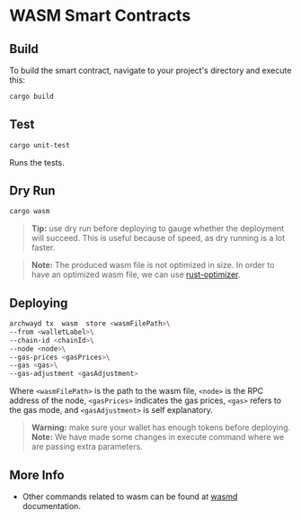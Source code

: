# WASM Smart Contracts

## Build

To build the smart contract, navigate to your project's directory and execute this:

```bash
cargo build
```

## Test

```bash
cargo unit-test
```
Runs the tests.

## Dry Run

```bash
cargo wasm
```
>**Tip:** use dry run before deploying to gauge whether the deployment will succeed. This is useful because of speed, as dry running is a lot faster.

>**Note:** The produced wasm file is not optimized in size.
In order to have an optimized wasm file, we can use [rust-optimizer](https://github.com/CosmWasm/rust-optimizer).

## Deploying 

```bash
archwayd tx  wasm  store <wasmFilePath>\
--from <walletLabel>\
--chain-id <chainId>\
--node <node>\
--gas-prices <gasPrices>\
--gas <gas>\
--gas-adjustment <gasAdjustment>
```

Where `<wasmFilePath>` is the path to the wasm file, 
`<node>` is the RPC address of the node,
`<gasPrices>` indicates the gas prices, `<gas>` refers to the gas mode, and `<gasAdjustment>` is self explanatory.

>**Warning:** make sure your wallet has enough tokens before deploying.
**Note:** We have made some changes in execute command where we are passing extra parameters.

## More Info

- Other commands related to wasm can be found at [wasmd](https://docs.cosmwasm.com/) documentation.